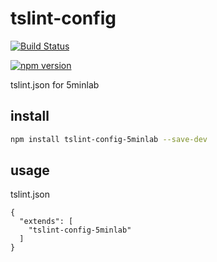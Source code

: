 # tslint-config

[![Build Status](https://travis-ci.org/5minlab/tslint-config-5minlab.svg?branch=master)](https://travis-ci.org/5minlab/tslint-config-5minlab)

[![npm version](http://img.shields.io/npm/v/tslint-config-5minlab.svg?style=flat)](https://npmjs.org/package/tslint-config-5minlab "View this project on npm")


tslint.json for 5minlab

## install

```bash
npm install tslint-config-5minlab --save-dev
```


## usage

tslint.json

```
{
  "extends": [
    "tslint-config-5minlab"
  ]
}
```
